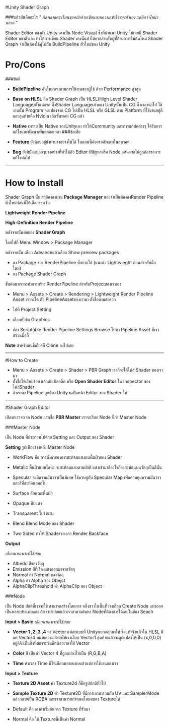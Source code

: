 #Unity Shader Graph

###แล้วมันคืออะไร 
  *" ผิดพลาดตรงไหนขออภัยด้วยเขียนตามความเข้าใจของตัวเอง แต่คิดว่าไม่น่าพลาด "*

Shader Editor ของตัว Unity เองเป็น Node Visual ซึ่งที่ผ่านมา Unity ไม่เคยมี Shader Editor ของตัวเอง
ทำให้การเขียน Shader เองนั้นทำได้ยากสำหรับผู้ที่ต้องการเริ่มต้นใหม่ Shader Graph จำเป็นต้องใช้คู่ไปกับ BuildPipeline ตัวใหม่ของ Unity 

# Pro/Cons
###ข้อดี
 * **BuildPipeline** อันใหม่ตรงตามการใข้งานของผู้ใช้ ด้วย Performance สูงสุด

 * **Base on HLSL** คือ Shader Graph เป็น HLSL(High Level Shader Language)ตั้งแต่แรก ซึ่งShader Languageเก่าของ Unityนั้นเป็น CG ซึ่งเวลานำไป 
     ใช้งานนั้น Program จะแปลงจาก CG ไปเป็น HLSL หรือ GLSL ตาม Platform ที่ใช้งานอยู่ดี และสุดท้ายคือ Nvidia เลิกซัพพอท CG แล้ว

 * **Native** เพราะเป็น Native ของUnityเอง ทำให้Community และการแก้บัคต่างๆ ได้รับการแก้ไขและพัฒนาเพิ่มตลอดเวลา
###ข้อเสีย
 * **Feature** ยังน้อยอยู่ยังทำบางอย่างไม่ได้ ในตอนนี้ต้องรออัพเดทในอนาคต
 * **Bug** ยังมีบัคแปลกๆบางอย่างที่ทำให้ตัว Editor มีปัญหาหรือ Node แสดงผลไม่ถูกต้องรอการแก้ไขต่อไป

***
# How to Install


Shader Graph นั้นเราต้องลงผ่าน **Package Manager**
และจำเป็นต้องลงRender Pipeline ตัวใหม่ก่อนมีให้เลือกระหว่าง

**Lightweight Render Pipeline**

**High-Definition Render Pipeline**

หลังจากนั้นค่อยลง **Shader Graph**

โดยไปที่ Menu Window > Package Manager 

หลังจากนั้น เลือก Advanceแล้วเลือก Show preview packages 

* ลง Package ของ RenderPipeline ที่อยากได้ (แนะนำ Lightwieght ก่อนสำหรับมือใหม่)
* ลง Package Shader Graph

ขั้นต่อมาเราจะทำการสร้าง RenderPipeline สำหรับProjectของเราเอง

 * Menu > Assets > Create > Rendering > Lightweight Render Pipeline Asset เราจะได้ ตัว PipelineAssetของเรามา ตั้งชื่อตามสะดวก

 * ไปที่ Project Setting 
 * เลือกหัวข้อ Graphics 
 * ช่อง Scriptable Render Pipeline Settings Browse ไปหา Pipeline Asset ที่เราสร้างเมื่อกี้


**Note** สำหรับคนขี้เกียจก็ Clone ลงไปเลย

***

#How to Create

 * Menu > Assets > Create > Shader > PBR Graph เราก็จะได้ไฟล์ Shader ของเรามา
 * ตั้งชื่อให้เรียบร้อย แล้วดับเบิลคลิ้ก หรือ **Open Shader Editor** ใน Inspector ของไฟล์Shader
 * ถ้าเราลง Pipeline ถูกต้อง Unityจะเปิดหน้า Editor ของ Shader ให้

***
#Shader Graph Editor

 เปิดมาเราจะเจอ Node แรกชื่อ **PBR Master** เราจะเรียก Node นี้ว่า Master Node 
  

###Master Node

เป็น Node ที่ประกอบไปด้วย Setting และ Output ของ Shader
 
**Setting** รูปเฟืองข้างหลัง Master Node 

 * WorkFlow คือ การตั้งค่าของการสะท้อนแสงบนพื้นผิวของ Shader
* Metalic พื้นผิวแบบโลหะ จะสะท้อนแสงตามปกติ แสงเข้ามาสีอะไรก็จะสะท้อนบนวัตถุเป็นสีนั้น
* Specular จะมีความมันวาวเป็นพิเศษ ใช้ควบคู่กับ Specular Map เพื่อควบคุมความมันวาวและสีที่สะท้อนออกไป

 * Surface ลักษณะพื้นผิว
* Opaque ทึบแสง
* Transparent โปร่งแสง

 * Blend Blend Mode ของ Shader
 * Two Sided ทำให้ Shaderของเรา Render Backface 

**Output**

*เลือกมาเฉพาะที่ใช้บ่อย*

 * Albedo สีของวัตุถุ
 * Emission สีที่เรืองแสงออกมาจากวัตถุ
 * Normal ค่า Normal ของวัตถุ
 * Alpha ค่า Alpha ของ Obejct 
 * AlphaClipThreshold ค่า AlphaClip ของ Object 

###Node

เป็น Node ปกติที่เราจะใช้ สามารถสร้างโดยการ คลิ้งขวาในพื้นที่ว่างเลือก Create Node แบ่งออกเป็นหลายประเภทและ ถ้าเราทำบ่อยแล้วเราสามาถค้นหา Nodeที่ต้องการได้เลยในช่อง Seach

**Input > Basic**
  *เลือกมาเฉพาะที่ใช้บ่อย*
 
 * **Vector 1 ,2 ,3 ,4** ค่า Vector แต่ละแบบที่ Unityแยกออกมาให้ ซึ่งแท้จริงแล้วใน HLSL มีแค่ Vector4 หมายความว่าต่อให้เราเลือก Vector1 สุดท้ายแล้วจะถูกแปลงให้เป็น (x,0,0,0) อยู่ดีจึงเป็นสิ่งที่ต้องระวังเล็กน้อยเวลาใช้ Vector

 * **Color** สี เป็นค่า Vector 4 ที่ถูกแปลงให้เป็น (R,G,B,A) 

 * **Time** ค่าเวลา Time มีให้เลือกหลายแบบแล้วแต่การใช้งานของเรา 

**Input > Texture**

 * **Texture 2D Asset** ค่า Texture2d ก็คือรูปปกติทั่วไป

 * **Sample Texture 2D** ค่า Texture2D ที่มีการเอามารวมกับ UV และ SamplerMode แล้วกลายเป็น RGBA และเราสามารถกำหนดโหมดของ Textureได้
* Default คือ เอาค่าเริ่มต้นจาก Texture ที่รับมา
* Normal คือ ใช้ Textureนี้เป็นค่า Normal